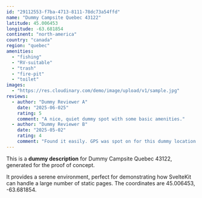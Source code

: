 ```yaml
---
id: "29112553-f7ba-4713-8111-78dc73a54ffd"
name: "Dummy Campsite Quebec 43122"
latitude: 45.006453
longitude: -63.681854
continent: "north-america"
country: "canada"
region: "quebec"
amenities:
  - "fishing"
  - "RV-suitable"
  - "trash"
  - "fire-pit"
  - "toilet"
images:
  - "https://res.cloudinary.com/demo/image/upload/v1/sample.jpg"
reviews:
  - author: "Dummy Reviewer A"
    date: "2025-06-025"
    rating: 5
    comment: "A nice, quiet dummy spot with some basic amenities."
  - author: "Dummy Reviewer B"
    date: "2025-05-02"
    rating: 4
    comment: "Found it easily. GPS was spot on for this dummy location."
---
```


This is a **dummy description** for Dummy Campsite Quebec 43122, generated for the proof of concept.

It provides a serene environment, perfect for demonstrating how SvelteKit can handle a large number of static pages. The coordinates are 45.006453, -63.681854.
